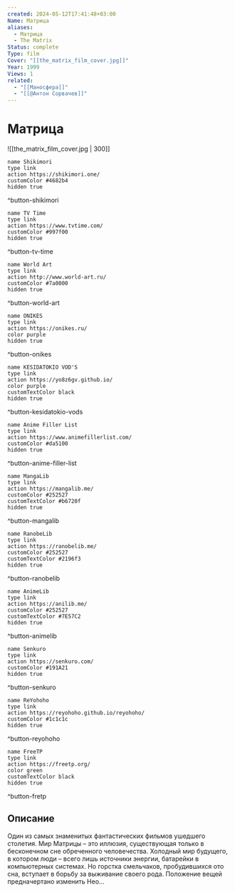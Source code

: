 ```yaml
---
created: 2024-05-12T17:41:48+03:00
Name: Матрица
aliases:
  - Матрица
  - The Matrix
Status: complete
Type: film
Cover: "[[the_matrix_film_cover.jpg]]"
Year: 1999
Views: 1
related:
  - "[[Маносфера]]"
  - "[[@Антон Сорвачев]]"
---
```


# Матрица

![[the_matrix_film_cover.jpg | 300]]


```button
name Shikimori
type link
action https://shikimori.one/
customColor #4682b4
hidden true
```
^button-shikimori

```button
name TV Time
type link
action https://www.tvtime.com/
customColor #997f00
hidden true
```
^button-tv-time

```button
name World Art
type link
action http://www.world-art.ru/
customColor #7a0000
hidden true
```
^button-world-art

```button
name ONIKES
type link
action https://onikes.ru/
color purple
hidden true
```
^button-onikes

```button
name KESIDATOKIO VOD'S
type link
action https://yo8z6gv.github.io/
color purple
customTextColor black
hidden true
```
^button-kesidatokio-vods

```button
name Anime Filler List
type link
action https://www.animefillerlist.com/
customColor #da5100
hidden true
```
^button-anime-filler-list

```button
name MangaLib
type link
action https://mangalib.me/
customColor #252527
customTextColor #b6720f
hidden true
```
^button-mangalib

```button
name RanobeLib
type link
action https://ranobelib.me/
customColor #252527
customTextColor #2196f3
hidden true
```
^button-ranobelib

```button
name AnimeLib
type link
action https://anilib.me/
customColor #252527
customTextColor #7E57C2
hidden true
```
^button-animelib

```button
name Senkuro
type link
action https://senkuro.com/
customColor #191A21
hidden true
```
^button-senkuro

```button
name ReYohoho
type link
action https://reyohoho.github.io/reyohoho/
customColor #1c1c1c
hidden true
```
^button-reyohoho

```button
name FreeTP
type link
action https://freetp.org/
color green
customTextColor black
hidden true
```
^button-fretp

## Описание

Один из самых знаменитых фантастических фильмов ушедшего столетия. Мир Матрицы – это иллюзия, существующая только в бесконечном сне обреченного человечества. Холодный мир будущего, в котором люди – всего лишь источники энергии, батарейки в компьютерных системах. Но горстка смельчаков, пробудившихся ото сна, вступает в борьбу за выживание своего рода. Положение вещей предначертано изменить Нео...
